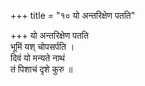 +++
title = "१० यो अन्तरिक्षेण पतति"

+++
यो अन्तरिक्षेण पतति  
भूमिं यश् चोपसर्पति ।  
दिवं यो मन्यते नाथं  
तं पिशाचं दृशे कुरु ॥